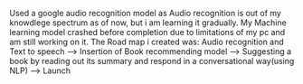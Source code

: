 Used a google audio recognition model as Audio recognition is out of my knowdlege spectrum as of now, but i am learning it gradually.
My Machine learning model crashed before completion due to limitations of my pc and am still working on it.
The Road map i created was:
Audio recognition and Text to speech --> Insertion of Book recommending model --> Suggesting a book by reading out its summary and respond in a conversational way(using NLP) --> Launch
